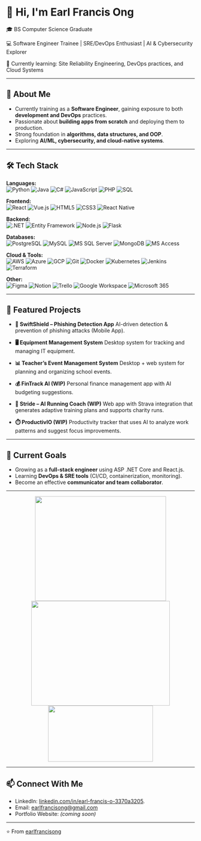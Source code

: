 # 👋 Hi, I'm Earl Francis Ong  

🎓 BS Computer Science Graduate 

💻 Software Engineer Trainee | SRE/DevOps Enthusiast | AI & Cybersecurity Explorer  

🌱 Currently learning: Site Reliability Engineering, DevOps practices, and Cloud Systems  

---

## 🚀 About Me
- Currently training as a **Software Engineer**, gaining exposure to both **development and DevOps** practices.  
- Passionate about **building apps from scratch** and deploying them to production.  
- Strong foundation in **algorithms, data structures, and OOP**.  
- Exploring **AI/ML, cybersecurity, and cloud-native systems**.  

---

## 🛠️ Tech Stack

**Languages:**  
![Python](https://img.shields.io/badge/Python-3776AB?logo=python&logoColor=white) 
![Java](https://img.shields.io/badge/Java-007396?logo=java&logoColor=white) 
![C#](https://img.shields.io/badge/C%23-239120?logo=c-sharp&logoColor=white) 
![JavaScript](https://img.shields.io/badge/JavaScript-F7DF1E?logo=javascript&logoColor=black) 
![PHP](https://img.shields.io/badge/PHP-777BB4?logo=php&logoColor=white) 
![SQL](https://img.shields.io/badge/SQL-003B57?logo=database&logoColor=white)  

**Frontend:**  
![React](https://img.shields.io/badge/React-20232A?logo=react&logoColor=61DAFB) 
![Vue.js](https://img.shields.io/badge/Vue.js-35495E?logo=vue.js&logoColor=4FC08D) 
![HTML5](https://img.shields.io/badge/HTML5-E34F26?logo=html5&logoColor=white) 
![CSS3](https://img.shields.io/badge/CSS3-1572B6?logo=css3&logoColor=white) 
![React Native](https://img.shields.io/badge/React_Native-20232A?logo=react&logoColor=61DAFB)  

**Backend:**  
![.NET](https://img.shields.io/badge/.NET_Core-512BD4?logo=dotnet&logoColor=white) 
![Entity Framework](https://img.shields.io/badge/Entity_Framework-512BD4?logo=dotnet&logoColor=white) 
![Node.js](https://img.shields.io/badge/Node.js-339933?logo=node.js&logoColor=white) 
![Flask](https://img.shields.io/badge/Flask-000000?logo=flask&logoColor=white)  

**Databases:**  
![PostgreSQL](https://img.shields.io/badge/PostgreSQL-336791?logo=postgresql&logoColor=white) 
![MySQL](https://img.shields.io/badge/MySQL-4479A1?logo=mysql&logoColor=white) 
![MS SQL Server](https://img.shields.io/badge/MS_SQL_Server-CC2927?logo=microsoftsqlserver&logoColor=white) 
![MongoDB](https://img.shields.io/badge/MongoDB-47A248?logo=mongodb&logoColor=white) 
![MS Access](https://img.shields.io/badge/MS_Access-A4373A?logo=microsoft-access&logoColor=white)  

**Cloud & Tools:**  
![AWS](https://img.shields.io/badge/AWS-232F3E?logo=amazon-aws&logoColor=white) 
![Azure](https://img.shields.io/badge/Azure-0078D4?logo=microsoft-azure&logoColor=white) 
![GCP](https://img.shields.io/badge/GCP-4285F4?logo=google-cloud&logoColor=white) 
![Git](https://img.shields.io/badge/Git-F05032?logo=git&logoColor=white) 
![Docker](https://img.shields.io/badge/Docker-2496ED?logo=docker&logoColor=white) 
![Kubernetes](https://img.shields.io/badge/Kubernetes-326CE5?logo=kubernetes&logoColor=white) 
![Jenkins](https://img.shields.io/badge/Jenkins-D24939?logo=jenkins&logoColor=white) 
![Terraform](https://img.shields.io/badge/Terraform-7B42BC?logo=terraform&logoColor=white)  

**Other:**  
![Figma](https://img.shields.io/badge/Figma-F24E1E?logo=figma&logoColor=white) 
![Notion](https://img.shields.io/badge/Notion-000000?logo=notion&logoColor=white) 
![Trello](https://img.shields.io/badge/Trello-0052CC?logo=trello&logoColor=white) 
![Google Workspace](https://img.shields.io/badge/Google_Workspace-4285F4?logo=google&logoColor=white) 
![Microsoft 365](https://img.shields.io/badge/Microsoft_365-D83B01?logo=microsoft&logoColor=white)  


---

## 📂 Featured Projects

- **📱 SwiftShield – Phishing Detection App**
  AI-driven detection & prevention of phishing attacks (Mobile App).

- **🖥️ Equipment Management System**
  Desktop system for tracking and managing IT equipment.

- **📊 Teacher’s Event Management System**
  Desktop + web system for planning and organizing school events.

- **💰 FinTrack AI (WIP)**
  Personal finance management app with AI budgeting suggestions.

- **🏃 Stride – AI Running Coach (WIP)**
  Web app with Strava integration that generates adaptive training plans and supports charity runs.

- **⏱️ ProductivIO (WIP)**
  Productivity tracker that uses AI to analyze work patterns and suggest focus improvements.

---

## 🎯 Current Goals
- Growing as a **full-stack engineer** using ASP .NET Core and React.js.  
- Learning **DevOps & SRE tools** (CI/CD, containerization, monitoring).  
- Become an effective **communicator and team collaborator**.  

---


<div align="center">
  <img src="https://github-readme-stats.vercel.app/api?username=earlfranciss&show_icons=true&locale=en&theme=tokyonight" height="280" width="350" />
  <img src="https://github-readme-streak-stats.herokuapp.com/?user=earlfranciss&theme=tokyonight" height="280" width="370" />
  <img src="https://github-readme-stats.vercel.app/api/top-langs?username=earlfranciss&show_icons=true&locale=en&layout=compact&theme=tokyonight" height="150" width="280" />
</div>

---

## 📫 Connect With Me
- LinkedIn: [linkedin.com/in/earl-francis-o-3370a3205](https://www.linkedin.com/in/earl-francis-o-3370a3205).
- Email: earlfrancisong@gmail.com  
- Portfolio Website: *(coming soon)*  

---

⭐️ From [earlfrancisong](https://github.com/earlfranciss)  

<!--
**earlfranciss/earlfranciss** is a ✨ _special_ ✨ repository because its `README.md` (this file) appears on your GitHub profile.

Here are some ideas to get you started:

- 🔭 I’m currently working on ...
- 🌱 I’m currently learning ...
- 👯 I’m looking to collaborate on ...
- 🤔 I’m looking for help with ...
- 💬 Ask me about ...
- 📫 How to reach me: ...
- 😄 Pronouns: ...
- ⚡ Fun fact: ...
-->
